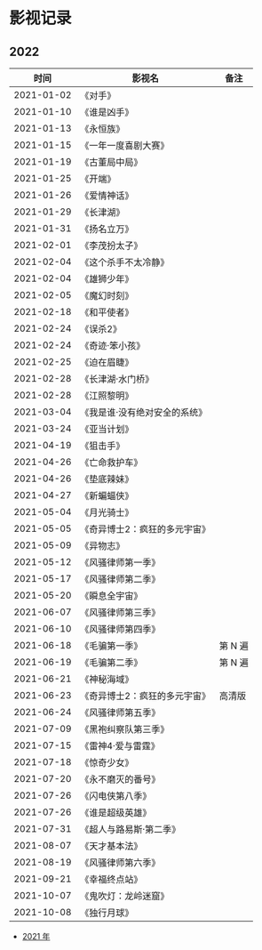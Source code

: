 # 影视记录


## 2022


时间 | 影视名 | 备注
-----|------|-----
2021-01-02 | 《对手》 | 
2021-01-10 | 《谁是凶手》 |
2021-01-13 | 《永恒族》 | 
2021-01-15 | 《一年一度喜剧大赛》 | 
2021-01-19 | 《古董局中局》 | 
2021-01-25 | 《开端》 | 
2021-01-26 | 《爱情神话》 | 
2021-01-29 | 《长津湖》 | 
2021-01-31 | 《扬名立万》 | 
2021-02-01 | 《李茂扮太子》 | 
2021-02-04 | 《这个杀手不太冷静》 | 
2021-02-04 | 《雄狮少年》 | 
2021-02-05 | 《魔幻时刻》 | 
2021-02-18 | 《和平使者》 | 
2021-02-24 | 《误杀2》 | 
2021-02-24 | 《奇迹·笨小孩》 | 
2021-02-25 | 《迫在眉睫》 | 
2021-02-28 | 《长津湖·水门桥》 | 
2021-02-28 | 《江照黎明》 | 
2021-03-04 | 《我是谁·没有绝对安全的系统》 | 
2021-03-24 | 《亚当计划》 | 
2021-04-19 | 《狙击手》 | 
2021-04-26 | 《亡命救护车》 | 
2021-04-26 | 《垫底辣妹》 | 
2021-04-27 | 《新蝙蝠侠》 | 
2021-05-04 | 《月光骑士》 | 
2021-05-05 | 《奇异博士2：疯狂的多元宇宙》 | 
2021-05-09 | 《异物志》 |
2021-05-12 | 《风骚律师第一季》 |
2021-05-17 | 《风骚律师第二季》 |
2021-05-20 | 《瞬息全宇宙》 |
2021-06-07 | 《风骚律师第三季》 |
2021-06-10 | 《风骚律师第四季》 |
2021-06-18 | 《毛骗第一季》 | 第 N 遍
2021-06-19 | 《毛骗第二季》 | 第 N 遍
2021-06-21 | 《神秘海域》 | 
2021-06-23 | 《奇异博士2：疯狂的多元宇宙》 | 高清版
2021-06-24 | 《风骚律师第五季》 | 
2021-07-09 | 《黑袍纠察队第三季》 |
2021-07-15 | 《雷神4·爱与雷霆》 |
2021-07-18 | 《惊奇少女》 |
2021-07-20 | 《永不磨灭的番号》 |
2021-07-26 | 《闪电侠第八季》 |
2021-07-26 | 《谁是超级英雄》 |
2021-07-31 | 《超人与路易斯·第二季》 |
2021-08-07 | 《天才基本法》 |
2021-08-19 | 《风骚律师第六季》 |
2021-09-21 | 《幸福终点站》 |
2021-10-07 | 《鬼吹灯：龙岭迷窟》 |
2021-10-08 | 《独行月球》 |

- [2021 年](2021.md)


